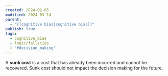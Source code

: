 ```yaml
---
created: 2024-02-05
modified: 2024-03-14
parent:
  - "[[cognitive bias|cognitive bias]]"
publish: true
tags:
  - cognitive_bias
  - logic/fallacies
  - "#decision_making"
---
```


A **sunk cost** is a cost that has already been incurred and cannot be recovered. Sunk cost should not impact the decision making for the future.